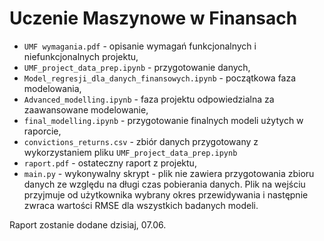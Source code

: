 # Uczenie Maszynowe w Finansach

* `UMF wymagania.pdf` - opisanie wymagań funkcjonalnych i niefunkcjonalnych projektu,
* `UMF_project_data_prep.ipynb` - przygotowanie danych,
* `Model_regresji_dla_danych_finansowych.ipynb` - początkowa faza modelowania,
* `Advanced_modelling.ipynb` - faza projektu odpowiedzialna za zaawansowane modelowanie,
* `final_modelling.ipynb` - przygotowanie finalnych modeli użytych w raporcie,
* `convictions_returns.csv` - zbiór danych przygotowany z wykorzystaniem pliku `UMF_project_data_prep.ipynb`
* `raport.pdf` - ostateczny raport z projektu,
* `main.py` - wykonywalny skrypt - plik nie zawiera przygotowania zbioru danych ze względu na długi czas pobierania danych. Plik na wejściu przyjmuje od użytkownika wybrany okres przewidywania i następnie zwraca wartości RMSE dla wszystkich badanych modeli.


Raport zostanie dodane dzisiaj, 07.06.
